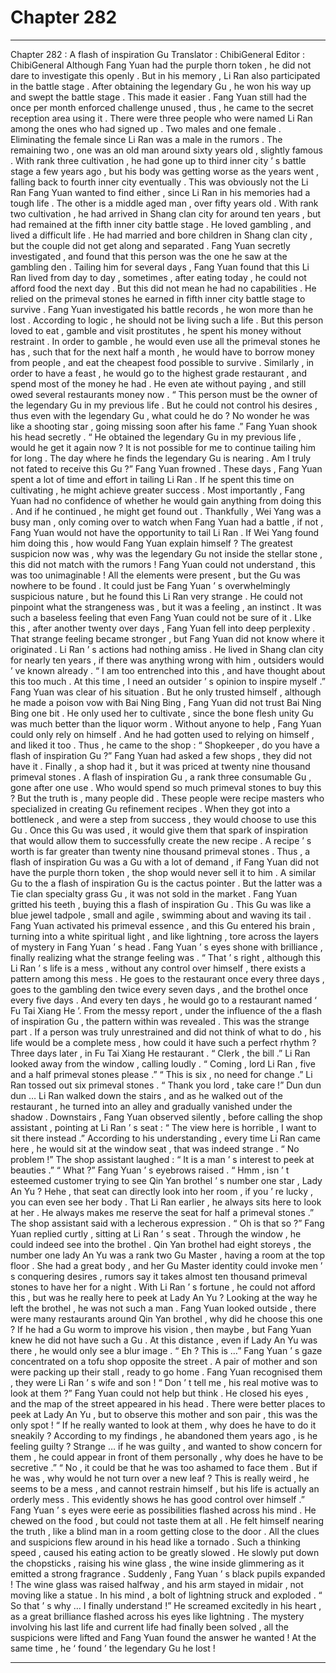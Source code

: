
# Chapter 282


---

Chapter 282 : A flash of inspiration Gu
Translator :
ChibiGeneral
Editor :
ChibiGeneral
Although Fang Yuan had the purple thorn token , he did not dare to investigate this openly .
But in his memory , Li Ran also participated in the battle stage . After obtaining the legendary Gu , he won his way up and swept the battle stage .
This made it easier .
Fang Yuan still had the once per month enforced challenge unused , thus , he came to the secret reception area using it .
There were three people who were named Li Ran among the ones who had signed up .
Two males and one female .
Eliminating the female since Li Ran was a male in the rumors .
The remaining two , one was an old man around sixty years old , slightly famous . With rank three cultivation , he had gone up to third inner city ’ s battle stage a few years ago , but his body was getting worse as the years went , falling back to fourth inner city eventually . This was obviously not the Li Ran Fang Yuan wanted to find either , since Li Ran in his memories had a tough life .
The other is a middle aged man , over fifty years old . With rank two cultivation , he had arrived in Shang clan city for around ten years , but had remained at the fifth inner city battle stage . He loved gambling , and lived a difficult life . He had married and bore children in Shang clan city , but the couple did not get along and separated .
Fang Yuan secretly investigated , and found that this person was the one he saw at the gambling den .
Tailing him for several days , Fang Yuan found that this Li Ran lived from day to day , sometimes , after eating today , he could not afford food the next day .
But this did not mean he had no capabilities .
He relied on the primeval stones he earned in fifth inner city battle stage to survive .
Fang Yuan investigated his battle records , he won more than he lost .
According to logic , he should not be living such a life . But this person loved to eat , gamble and visit prostitutes , he spent his money without restraint . In order to gamble , he would even use all the primeval stones he has , such that for the next half a month , he would have to borrow money from people , and eat the cheapest food possible to survive .
Similarly , in order to have a feast , he would go to the highest grade restaurant , and spend most of the money he had . He even ate without paying , and still owed several restaurants money now .
“ This person must be the owner of the legendary Gu in my previous life . But he could not control his desires , thus even with the legendary Gu , what could he do ? No wonder he was like a shooting star , going missing soon after his fame .” Fang Yuan shook his head secretly .
“ He obtained the legendary Gu in my previous life , would he get it again now ? It is not possible for me to continue tailing him for long . The day where he finds the legendary Gu is nearing . Am I truly not fated to receive this Gu ?” Fang Yuan frowned .
These days , Fang Yuan spent a lot of time and effort in tailing Li Ran . If he spent this time on cultivating , he might achieve greater success .
Most importantly , Fang Yuan had no confidence of whether he would gain anything from doing this .
And if he continued , he might get found out . Thankfully , Wei Yang was a busy man , only coming over to watch when Fang Yuan had a battle , if not , Fang Yuan would not have the opportunity to tail Li Ran .
If Wei Yang found him doing this , how would Fang Yuan explain himself ?
The greatest suspicion now was , why was the legendary Gu not inside the stellar stone , this did not match with the rumors !
Fang Yuan could not understand , this was too unimaginable ! All the elements were present , but the Gu was nowhere to be found .
It could just be Fang Yuan ’ s overwhelmingly suspicious nature , but he found this Li Ran very strange . He could not pinpoint what the strangeness was , but it was a feeling , an instinct . It was such a baseless feeling that even Fang Yuan could not be sure of it .
LIke this , after another twenty over days , Fang Yuan fell into deep perplexity . That strange feeling became stronger , but Fang Yuan did not know where it originated .
Li Ran ’ s actions had nothing amiss .
He lived in Shang clan city for nearly ten years , if there was anything wrong with him , outsiders would ’ ve known already .
“ I am too entrenched into this , and have thought about this too much . At this time , I need an outsider ’ s opinion to inspire myself .” Fang Yuan was clear of his situation .
But he only trusted himself , although he made a poison vow with Bai Ning Bing , Fang Yuan did not trust Bai Ning Bing one bit . He only used her to cultivate , since the bone flesh unity Gu was much better than the liquor worm .
Without anyone to help , Fang Yuan could only rely on himself . And he had gotten used to relying on himself , and liked it too .
Thus , he came to the shop : “ Shopkeeper , do you have a flash of inspiration Gu ?”
Fang Yuan had asked a few shops , they did not have it . Finally , a shop had it , but it was priced at twenty nine thousand primeval stones .
A flash of inspiration Gu , a rank three consumable Gu , gone after one use . Who would spend so much primeval stones to buy this ?
But the truth is , many people did .
These people were recipe masters who specialized in creating Gu refinement recipes .
When they got into a bottleneck , and were a step from success , they would choose to use this Gu . Once this Gu was used , it would give them that spark of inspiration that would allow them to successfully create the new recipe .
A recipe ’ s worth is far greater than twenty nine thousand primeval stones .
Thus , a flash of inspiration Gu was a Gu with a lot of demand , if Fang Yuan did not have the purple thorn token , the shop would never sell it to him .
A similar Gu to the a flash of inspiration Gu is the cactus pointer .
But the latter was a Tie clan specialty grass Gu , it was not sold in the market .
Fang Yuan gritted his teeth , buying this a flash of inspiration Gu .
This Gu was like a blue jewel tadpole , small and agile , swimming about and waving its tail .
Fang Yuan activated his primeval essence , and this Gu entered his brain , turning into a white spiritual light , and like lightning , tore across the layers of mystery in Fang Yuan ’ s head .
Fang Yuan ’ s eyes shone with brilliance , finally realizing what the strange feeling was .
“ That ’ s right , although this Li Ran ’ s life is a mess , without any control over himself , there exists a pattern among this mess . He goes to the restaurant once every three days , goes to the gambling den twice every seven days , and the brothel once every five days . And every ten days , he would go to a restaurant named ‘ Fu Tai Xiang He ’.
From the messy report , under the influence of the a flash of inspiration Gu , the pattern within was revealed .
This was the strange part .
If a person was truly unrestrained and did not think of what to do , his life would be a complete mess , how could it have such a perfect rhythm ?
Three days later , in Fu Tai Xiang He restaurant .
“ Clerk , the bill .” Li Ran looked away from the window , calling loudly .
“ Coming , lord Li Ran , five and a half primeval stones please .”
“ This is six , no need for change .” Li Ran tossed out six primeval stones .
“ Thank you lord , take care !”
Dun dun dun …
Li Ran walked down the stairs , and as he walked out of the restaurant , he turned into an alley and gradually vanished under the shadow .
Downstairs , Fang Yuan observed silently , before calling the shop assistant , pointing at Li Ran ’ s seat : “ The view here is horrible , I want to sit there instead .”
According to his understanding , every time Li Ran came here , he would sit at the window seat , that was indeed strange .
“ No problem !” The shop assistant laughed : “ It is a man ’ s interest to peek at beauties .”
“ What ?” Fang Yuan ’ s eyebrows raised .
“ Hmm , isn ’ t esteemed customer trying to see Qin Yan brothel ’ s number one star , Lady An Yu ? Hehe , that seat can directly look into her room , if you ’ re lucky , you can even see her body . That Li Ran earlier , he always sits here to look at her . He always makes me reserve the seat for half a primeval stones .” The shop assistant said with a lecherous expression .
“ Oh is that so ?” Fang Yuan replied curtly , sitting at Li Ran ’ s seat .
Through the window , he could indeed see into the brothel .
Qin Yan brothel had eight storeys , the number one lady An Yu was a rank two Gu Master , having a room at the top floor . She had a great body , and her Gu Master identity could invoke men ’ s conquering desires , rumors say it takes almost ten thousand primeval stones to have her for a night .
With Li Ran ’ s fortune , he could not afford this , but was he really here to peek at Lady An Yu ?
Looking at the way he left the brothel , he was not such a man .
Fang Yuan looked outside , there were many restaurants around Qin Yan brothel , why did he choose this one ?
If he had a Gu worm to improve his vision , then maybe , but Fang Yuan knew he did not have such a Gu .
At this distance , even if Lady An Yu was there , he would only see a blur image .
“ Eh ? This is …” Fang Yuan ’ s gaze concentrated on a tofu shop opposite the street .
A pair of mother and son were packing up their stall , ready to go home .
Fang Yuan recognised them , they were Li Ran ’ s wife and son !
“ Don ’ t tell me , his real motive was to look at them ?” Fang Yuan could not help but think .
He closed his eyes , and the map of the street appeared in his head .
There were better places to peek at Lady An Yu , but to observe this mother and son pair , this was the only spot !
“ If he really wanted to look at them , why does he have to do it sneakily ? According to my findings , he abandoned them years ago , is he feeling guilty ? Strange … if he was guilty , and wanted to show concern for them , he could appear in front of them personally , why does he have to be secretive .”
“ No , it could be that he was too ashamed to face them . But if he was , why would he not turn over a new leaf ? This is really weird , he seems to be a mess , and cannot restrain himself , but his life is actually an orderly mess . This evidently shows he has good control over himself .”
Fang Yuan ’ s eyes were eerie as possibilities flashed across his mind .
He chewed on the food , but could not taste them at all .
He felt himself nearing the truth , like a blind man in a room getting close to the door .
All the clues and suspicions flew around in his head like a tornado .
Such a thinking speed , caused his eating action to be greatly slowed .
He slowly put down the chopsticks , raising his wine glass , the wine inside glimmering as it emitted a strong fragrance .
Suddenly , Fang Yuan ’ s black pupils expanded !
The wine glass was raised halfway , and his arm stayed in midair , not moving like a statue .
In his mind , a bolt of lightning struck and exploded .
“ So that ’ s why … I finally understand !”
He screamed excitedly in his heart , as a great brilliance flashed across his eyes like lightning .
The mystery involving his last life and current life had finally been solved , all the suspicions were lifted and Fang Yuan found the answer he wanted !
At the same time , he ‘ found ’ the legendary Gu he lost !

---

